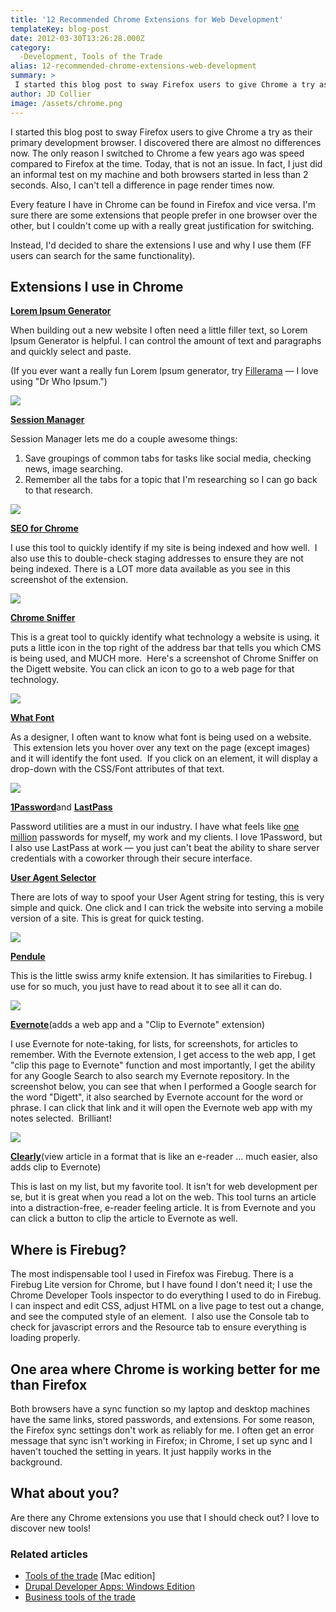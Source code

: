 ```yaml
---
title: '12 Recommended Chrome Extensions for Web Development'
templateKey: blog-post
date: 2012-03-30T13:26:28.000Z
category: 
  -Development, Tools of the Trade
alias: 12-recommended-chrome-extensions-web-development
summary: > 
 I started this blog post to sway Firefox users to give Chrome a try as their primary development browser. I discovered there are almost no differences now. The only reason I switched to Chrome a few years ago was speed compared to Firefox at the time. Today, that is not an issue. In fact, I just did an informal test on my machine and both browsers started in less than 2 seconds. Also, I can't tell a difference in page render times now.
author: JD Collier
image: /assets/chrome.png
---
```


I started this blog post to sway Firefox users to give Chrome a try as their primary development browser. I discovered there are almost no differences now. The only reason I switched to Chrome a few years ago was speed compared to Firefox at the time. Today, that is not an issue. In fact, I just did an informal test on my machine and both browsers started in less than 2 seconds. Also, I can't tell a difference in page render times now.

Every feature I have in Chrome can be found in Firefox and vice versa. I'm sure there are some extensions that people prefer in one browser over the other, but I couldn't come up with a really great justification for switching.

Instead, I'd decided to share the extensions I use and why I use them (FF users can search for the same functionality).

**Extensions I use in Chrome**
------------------------------

[**Lorem Ipsum Generator**](https://chrome.google.com/webstore/detail/lorem-ipsum-generator/dmpfoncmmihgkooacnplecaopcefceam)

When building out a new website I often need a little filler text, so Lorem Ipsum Generator is helpful. I can control the amount of text and paragraphs and quickly select and paste.

(If you ever want a really fun Lorem Ipsum generator, try [Fillerama](http://fillerama.io/) — I love using "Dr Who Ipsum.")

![](/sites/default/files/loremipsum.png)

[**Session Manager**](https://chrome.google.com/webstore/detail/session-manager/bbcnbpafconjjigibnhbfmmgdbbkcjfi/related)

Session Manager lets me do a couple awesome things:

1.  Save groupings of common tabs for tasks like social media, checking news, image searching. 
2.  Remember all the tabs for a topic that I'm researching so I can go back to that research.

![](/sites/default/files/session_manager.jpeg)

[**SEO for Chrome**](https://chrome.google.com/webstore/detail/seo-for-chrome/oangcciaeihlfmhppegpdceadpfaoclj)

I use this tool to quickly identify if my site is being indexed and how well.  I also use this to double-check staging addresses to ensure they are not being indexed. There is a LOT more data available as you see in this screenshot of the extension.

![](/sites/default/files/seo_for_chrome.png)

[**Chrome Sniffer**](https://chrome.google.com/webstore/detail/appspector/homgcnaoacgigpkkljjjekpignblkeae)

This is a great tool to quickly identify what technology a website is using. it puts a little icon in the top right of the address bar that tells you which CMS is being used, and MUCH more.  Here's a screenshot of Chrome Sniffer on the Digett website. You can click an icon to go to a web page for that technology. 

![](/sites/default/files/chrome_sniffer.png)

[**What Font**](https://chrome.google.com/webstore/detail/whatfont/jabopobgcpjmedljpbcaablpmlmfcogm)

As a designer, I often want to know what font is being used on a website.  This extension lets you hover over any text on the page (except images) and it will identify the font used.  If you click on an element, it will display a drop-down with the CSS/Font attributes of that text.

![](/sites/default/files/what_font.png)

[**1Password**](https://agilebits.com/onepassword/mac)and [**LastPass**](https://lastpass.com/)

Password utilities are a must in our industry. I have what feels like [one million](https://www.youtube.com/watch?v=l91ISfcuzDw) passwords for myself, my work and my clients. I love 1Password, but I also use LastPass at work — you just can't beat the ability to share server credentials with a coworker through their secure interface.

[**User Agent Selector**](https://chrome.google.com/webstore/detail/user-agent-selector/fnbmdojpgjpmjjmnjdnbobcdhenmmgod)

There are lots of way to spoof your User Agent string for testing, this is very simple and quick. One click and I can trick the website into serving a mobile version of a site. This is great for quick testing.

![](/sites/default/files/user_agent_selector.png)

[**Pendule**](https://chrome.google.com/webstore/detail/pendule/gbkffbkamcejhkcaocmkdeiiccpmjfdi)

This is the little swiss army knife extension. It has similarities to Firebug. I use for so much, you just have to read about it to see all it can do.

![](/sites/default/files/pendule.jpeg)

[**Evernote**](https://chrome.google.com/webstore/detail/evernote-web/lbfehkoinhhcknnbdgnnmjhiladcgbol)(adds a web app and a "Clip to Evernote" extension)

I use Evernote for note-taking, for lists, for screenshots, for articles to remember. With the Evernote extension, I get access to the web app, I get "clip this page to Evernote" function and most importantly, I get the ability for any Google Search to also search my Evernote repository. In the screenshot below, you can see that when I performed a Google search for the word "Digett", it also searched by Evernote account for the word or phrase. I can click that link and it will open the Evernote web app with my notes selected.  Brilliant!

![](/sites/default/files/evernote_search.png)

[**Clearly**](https://chrome.google.com/webstore/detail/clearly/iooicodkiihhpojmmeghjclgihfjdjhj)(view article in a format that is like an e-reader … much easier, also adds clip to Evernote)

This is last on my list, but my favorite tool. It isn't for web development per se, but it is great when you read a lot on the web. This tool turns an article into a distraction-free, e-reader feeling article. It is from Evernote and you can click a button to clip the article to Evernote as well.

**Where is Firebug?**
---------------------

The most indispensable tool I used in Firefox was Firebug. There is a Firebug Lite version for Chrome, but I have found I don't need it; I use the Chrome Developer Tools inspector to do everything I used to do in Firebug. I can inspect and edit CSS, adjust HTML on a live page to test out a change, and see the computed style of an element.  I also use the Console tab to check for javascript errors and the Resource tab to ensure everything is loading properly.

**One area where Chrome is working better for me than Firefox**
---------------------------------------------------------------

Both browsers have a sync function so my laptop and desktop machines have the same links, stored passwords, and extensions. For some reason, the Firefox sync settings don't work as reliably for me. I often get an error message that sync isn't working in Firefox; in Chrome, I set up sync and I haven't touched the setting in years. It just happily works in the background.

**What about you?**
-------------------

Are there any Chrome extensions you use that I should check out? I love to discover new tools!

### Related articles

*   [Tools of the trade](/blog/08/12/2011/tools-trade) \[Mac edition\]
*   [Drupal Developer Apps: Windows Edition](/blog/08/17/2011/drupal-developer-apps-windows-edition)
*   [Business tools of the trade](/blog/10/21/2011/business-tools-trade)